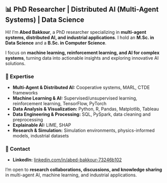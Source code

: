 ## 📊 PhD Researcher | Distributed AI (Multi-Agent Systems) | Data Science

Hi! I’m **Abed Bakkour**, a PhD researcher specializing in **multi-agent systems, distributed AI, and industrial applications**. I hold an **M.Sc. in Data Science** and a **B.Sc. in Computer Science**.

I focus on **machine learning, reinforcement learning, and AI for complex systems**, turning data into actionable insights and exploring innovative AI solutions.

### 🔹 Expertise
- **Multi-Agent & Distributed AI:** Cooperative systems, MARL, CTDE frameworks  
- **Machine Learning & AI:** Supervised/unsupervised learning, reinforcement learning, TensorFlow, PyTorch  
- **Data Analysis & Visualization:** Python, R, Pandas, Matplotlib, Tableau  
- **Data Engineering & Processing:** SQL, PySpark, data cleaning and preprocessing  
- **Explainable AI:** LIME, SHAP  
- **Research & Simulation:** Simulation environments, physics-informed models, industrial datasets  

### 🔹 Contact
- **LinkedIn:** [linkedin.com/in/abed-bakkour-73246b102](https://www.linkedin.com/in/abed-bakkour-73246b102)  

I’m open to **research collaborations, discussions, and knowledge sharing** in multi-agent AI, machine learning, and industrial applications.
